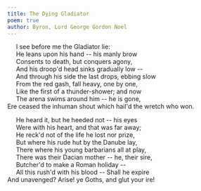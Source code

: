 ```yaml
---
title: The Dying Gladiator
poem: true
author: Byron, Lord George Gordon Noel
---
```

&nbsp;&nbsp;&nbsp;&nbsp; I see before me the Gladiator lie:  
&nbsp;&nbsp;&nbsp;&nbsp; He leans upon his hand -- his manly brow  
&nbsp;&nbsp;&nbsp;&nbsp; Consents to death, but conquers agony,  
&nbsp;&nbsp;&nbsp;&nbsp; And his droop'd head sinks gradually low --  
&nbsp;&nbsp;&nbsp;&nbsp; And through his side the last drops, ebbing slow  
&nbsp;&nbsp;&nbsp;&nbsp; From the red gash, fall heavy, one by one,  
&nbsp;&nbsp;&nbsp;&nbsp; Like the first of a thunder-shower; and now  
&nbsp;&nbsp;&nbsp;&nbsp; The arena swims around him -- he is gone,  
Ere ceased the inhuman shout which hail'd the wretch who won.  

&nbsp;&nbsp;&nbsp;&nbsp; He heard it, but he heeded not -- his eyes  
&nbsp;&nbsp;&nbsp;&nbsp; Were with his heart, and that was far away;  
&nbsp;&nbsp;&nbsp;&nbsp; He reck'd not of the life he lost nor prize,  
&nbsp;&nbsp;&nbsp;&nbsp; But where his rude hut by the Danube lay,  
&nbsp;&nbsp;&nbsp;&nbsp; There where his young barbarians all at play,  
&nbsp;&nbsp;&nbsp;&nbsp; There was their Dacian mother -- he, their sire,  
&nbsp;&nbsp;&nbsp;&nbsp; Butcher'd to make a Roman holiday --  
&nbsp;&nbsp;&nbsp;&nbsp; All this rush'd with his blood -- Shall he expire  
And unavenged? Arise! ye Goths, and glut your ire!

